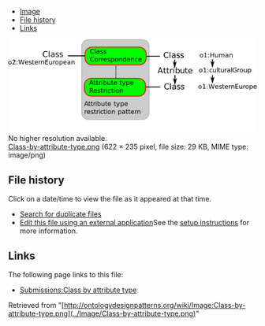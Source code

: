 * [Image](../Image/Class-by-attribute-type.png#file)
* [File history](../Image/Class-by-attribute-type.png#filehistory)
* [Links](../Image/Class-by-attribute-type.png#filelinks)

[![Image:Class-by-attribute-type.png](../images/d/d2/Class-by-attribute-type.png)](../images/d/d2/Class-by-attribute-type.png)  
No higher resolution available.  
[Class-by-attribute-type.png](../images/d/d2/Class-by-attribute-type.png)‎ (622 × 235 pixel, file size: 29 KB, MIME type: image/png)

## File history

Click on a date/time to view the file as it appeared at that time.



  
* [Search for duplicate files](http://ontologydesignpatterns.org/wiki/Special:FileDuplicateSearch/Class-by-attribute-type.png "Special:FileDuplicateSearch/Class-by-attribute-type.png")
* [Edit this file using an external application](http://ontologydesignpatterns.org/wiki/index.php?title=Image:Class-by-attribute-type.png&action=edit&externaledit=true&mode=file "Image:Class-by-attribute-type.png")See the [setup instructions](http://www.mediawiki.org/wiki/Manual:External_editors "http://www.mediawiki.org/wiki/Manual:External_editors") for more information.

## Links



The following page links to this file:


* [Submissions:Class by attribute type](../Submissions/Class_by_attribute_type "Submissions:Class by attribute type")


Retrieved from "[http://ontologydesignpatterns.org/wiki/Image:Class-by-attribute-type.png](../Image/Class-by-attribute-type.png)"